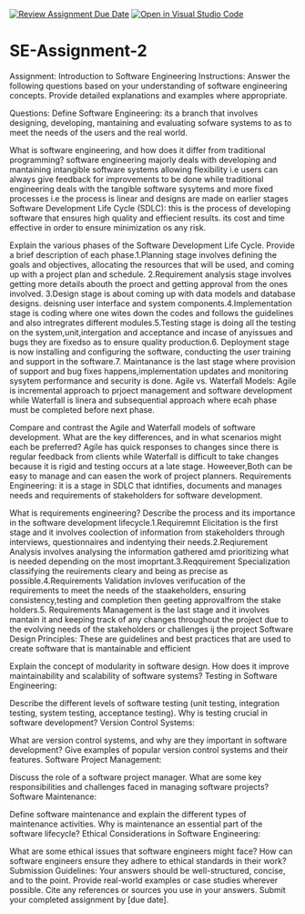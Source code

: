 [![Review Assignment Due Date](https://classroom.github.com/assets/deadline-readme-button-24ddc0f5d75046c5622901739e7c5dd533143b0c8e959d652212380cedb1ea36.svg)](https://classroom.github.com/a/-ucQIGTc)
[![Open in Visual Studio Code](https://classroom.github.com/assets/open-in-vscode-718a45dd9cf7e7f842a935f5ebbe5719a5e09af4491e668f4dbf3b35d5cca122.svg)](https://classroom.github.com/online_ide?assignment_repo_id=15240398&assignment_repo_type=AssignmentRepo)
# SE-Assignment-2
Assignment: Introduction to Software Engineering
Instructions:
Answer the following questions based on your understanding of software engineering concepts. Provide detailed explanations and examples where appropriate.

Questions:
Define Software Engineering: its a branch that involves designing, developing, mantaining and evaluating sofware systems to as to meet the needs of the users and the real world.

What is software engineering, and how does it differ from traditional programming? software engineering majorly deals with developing and mantaining intangible software systems allowing flexibility i.e users can always give feedback for improvements to be done  while traditional engineering deals with the tangible software sysytems and more fixed processes i.e the process is linear and designs are made on earlier stages
Software Development Life Cycle (SDLC): this is the process of developing software that ensures high quality and effiecient results. its cost and time effective in order to ensure minimization os any risk.

Explain the various phases of the Software Development Life Cycle. Provide a brief description of each phase.1.Planning stage involves defining the goals and objectives, allocating the resources that will be used, and coming up with a project plan and schedule. 2.Requirement analysis stage involves getting more details abouth the proect and getting approval from the ones involved. 3.Design stage is about coming up with data models and database designs. deisning user interface and system components.4.Implementation stage is coding where one wites down the codes and follows the guidelines and also intregrates different modules.5.Testing stage is doing all the testing on the system,unit,intergation and acceptance and incase of anyissues and bugs they are fixedso as to ensure quality production.6. Deployment stage is now installing and configuring the software, conducting the user training and support in the software.7. Maintanance is the last stage where provision of support and bug fixes happens,implementation updates and monitoring sysytem performance and security is done.
Agile vs. Waterfall Models: Agile is incremental approach to prjoect management and software development while Waterfall is linera and subsequential approach where ecah phase must be completed before next phase.

Compare and contrast the Agile and Waterfall models of software development. What are the key differences, and in what scenarios might each be preferred? Agile has quick responses to changes since there is  regular feedback from clients while Waterfall is difficult to take changes because it is rigid and testing occurs at a late stage. Howeever,Both  can be easy to manage and can easen the work of project planners. 
Requirements Engineering: it is a stage in SDLC that idntifies, documents and manages needs and requirements of stakeholders for software development.

What is requirements engineering? Describe the process and its importance in the software development lifecycle.1.Requiremnt Elicitation is the first stage and it involves coolection of information from stakeholders through interviews, questionnaires and indentying their needs.2.Reqiurement Analysis involves analysing the information gathered amd prioritizing what is needed depending on the most imoprtant.3.Reqquirement Specialization classifying the reuirements cleary and being as precise as possible.4.Requirements Validation invloves verifucation of the requirements to meet the needs of the staakeholders, ensuring consistency,testing and completion then geeting approvalfrom the stake holders.5. Requirements Management is the last stage and it involves mantain it and keeping track of any changes throughout the project due to the evolving needs of the stakeholders or challenges ij the project
Software Design Principles: These are guidelines and best practices that are used to create software that is mantainable and efficient

Explain the concept of modularity in software design.  How does it improve maintainability and scalability of software systems? 
Testing in Software Engineering:

Describe the different levels of software testing (unit testing, integration testing, system testing, acceptance testing). Why is testing crucial in software development?
Version Control Systems:

What are version control systems, and why are they important in software development? Give examples of popular version control systems and their features.
Software Project Management:

Discuss the role of a software project manager. What are some key responsibilities and challenges faced in managing software projects?
Software Maintenance:

Define software maintenance and explain the different types of maintenance activities. Why is maintenance an essential part of the software lifecycle?
Ethical Considerations in Software Engineering:

What are some ethical issues that software engineers might face? How can software engineers ensure they adhere to ethical standards in their work?
Submission Guidelines:
Your answers should be well-structured, concise, and to the point.
Provide real-world examples or case studies wherever possible.
Cite any references or sources you use in your answers.
Submit your completed assignment by [due date].

